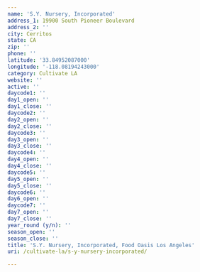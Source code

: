 ```yaml
---
name: 'S.Y. Nursery, Incorporated'
address_1: 19900 South Pioneer Boulevard
address_2: ''
city: Cerritos
state: CA
zip: ''
phone: ''
latitude: '33.84952087000'
longitude: '-118.08194243000'
category: Cultivate LA
website: ''
active: ''
daycode1: ''
day1_open: ''
day1_close: ''
daycode2: ''
day2_open: ''
day2_close: ''
daycode3: ''
day3_open: ''
day3_close: ''
daycode4: ''
day4_open: ''
day4_close: ''
daycode5: ''
day5_open: ''
day5_close: ''
daycode6: ''
day6_open: ''
daycode7: ''
day7_open: ''
day7_close: ''
year_round (y/n): ''
season_open: ''
season_close: ''
title: 'S.Y. Nursery, Incorporated, Food Oasis Los Angeles'
uri: /cultivate-la/s-y-nursery-incorporated/

---
```

